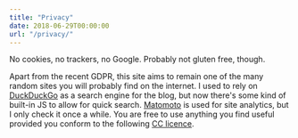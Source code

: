 ```yaml
---
title: "Privacy"
date: 2018-06-29T00:00:00
url: "/privacy/"
---
```


No cookies, no trackers, no Google. Probably not gluten free, though.

Apart from the recent GDPR, this site aims to remain one of the many random sites you will probably find on the internet. I used to rely on [DuckDuckGo](https://duckduckgo.com) as a search engine for the blog, but now there's some kind of built-in JS to allow for quick search. [Matomoto](https://matomo.org) is used for site analytics, but I only check it once a while. You are free to use anything you find useful provided you conform to the following [CC licence](https://creativecommons.org/licenses/by-nc-nd/4.0/).
